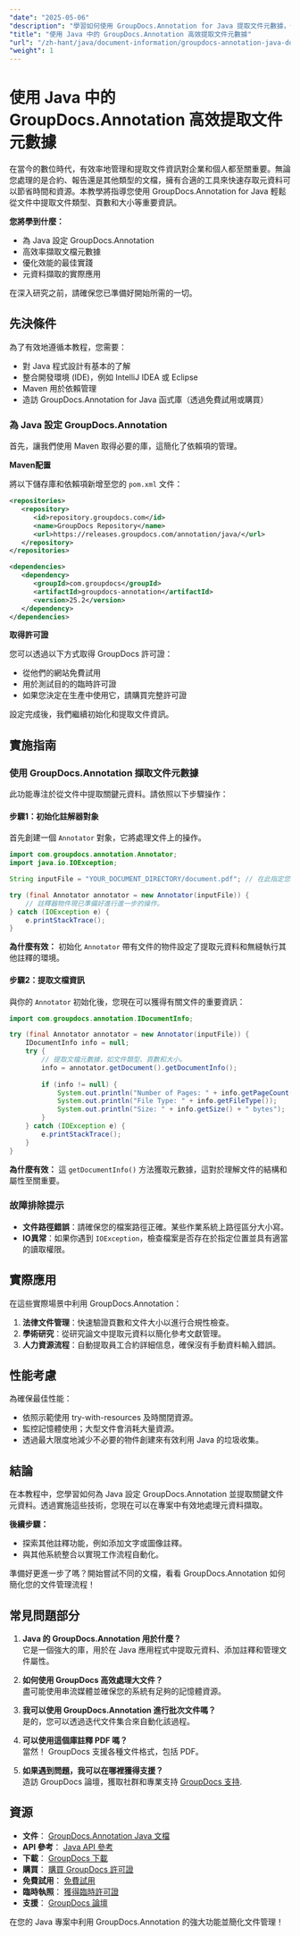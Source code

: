 ```yaml
---
"date": "2025-05-06"
"description": "學習如何使用 GroupDocs.Annotation for Java 提取文件元數據，例如文件類型、頁數和大小。透過高效率的資訊提取增強您的文件管理。"
"title": "使用 Java 中的 GroupDocs.Annotation 高效提取文件元數據"
"url": "/zh-hant/java/document-information/groupdocs-annotation-java-document-info-extraction/"
"weight": 1
---
```


# 使用 Java 中的 GroupDocs.Annotation 高效提取文件元數據

在當今的數位時代，有效率地管理和提取文件資訊對企業和個人都至關重要。無論您處理的是合約、報告還是其他類型的文檔，擁有合適的工具來快速存取元資料可以節省時間和資源。本教學將指導您使用 GroupDocs.Annotation for Java 輕鬆從文件中提取文件類型、頁數和大小等重要資訊。

**您將學到什麼：**
- 為 Java 設定 GroupDocs.Annotation
- 高效率擷取文檔元數據
- 優化效能的最佳實踐
- 元資料擷取的實際應用

在深入研究之前，請確保您已準備好開始所需的一切。

## 先決條件

為了有效地遵循本教程，您需要：
- 對 Java 程式設計有基本的了解
- 整合開發環境 (IDE)，例如 IntelliJ IDEA 或 Eclipse
- Maven 用於依賴管理
- 造訪 GroupDocs.Annotation for Java 函式庫（透過免費試用或購買）

### 為 Java 設定 GroupDocs.Annotation

首先，讓我們使用 Maven 取得必要的庫，這簡化了依賴項的管理。

**Maven配置**

將以下儲存庫和依賴項新增至您的 `pom.xml` 文件：

```xml
<repositories>
   <repository>
      <id>repository.groupdocs.com</id>
      <name>GroupDocs Repository</name>
      <url>https://releases.groupdocs.com/annotation/java/</url>
   </repository>
</repositories>

<dependencies>
   <dependency>
      <groupId>com.groupdocs</groupId>
      <artifactId>groupdocs-annotation</artifactId>
      <version>25.2</version>
   </dependency>
</dependencies>
```

**取得許可證**

您可以透過以下方式取得 GroupDocs 許可證：
- 從他們的網站免費試用
- 用於測試目的的臨時許可證
- 如果您決定在生產中使用它，請購買完整許可證

設定完成後，我們繼續初始化和提取文件資訊。

## 實施指南

### 使用 GroupDocs.Annotation 擷取文件元數據

此功能專注於從文件中提取關鍵元資料。請依照以下步驟操作：

#### 步驟1：初始化註解器對象

首先創建一個 `Annotator` 對象，它將處理文件上的操作。

```java
import com.groupdocs.annotation.Annotator;
import java.io.IOException;

String inputFile = "YOUR_DOCUMENT_DIRECTORY/document.pdf"; // 在此指定您的檔案路徑

try (final Annotator annotator = new Annotator(inputFile)) {
    // 註釋器物件現已準備好進行進一步的操作。
} catch (IOException e) {
    e.printStackTrace();
}
```

**為什麼有效：** 初始化 `Annotator` 帶有文件的物件設定了提取元資料和無縫執行其他註釋的環境。

#### 步驟2：提取文檔資訊

與你的 `Annotator` 初始化後，您現在可以獲得有關文件的重要資訊：

```java
import com.groupdocs.annotation.IDocumentInfo;

try (final Annotator annotator = new Annotator(inputFile)) {
    IDocumentInfo info = null;
    try {
        // 提取文檔元數據，如文件類型、頁數和大小。
        info = annotator.getDocument().getDocumentInfo();
        
        if (info != null) {
            System.out.println("Number of Pages: " + info.getPageCount());
            System.out.println("File Type: " + info.getFileType());
            System.out.println("Size: " + info.getSize() + " bytes");
        }
    } catch (IOException e) {
        e.printStackTrace();
    }
}
```

**為什麼有效：** 這 `getDocumentInfo()` 方法獲取元數據，這對於理解文件的結構和屬性至關重要。

### 故障排除提示

- **文件路徑錯誤**：請確保您的檔案路徑正確。某些作業系統上路徑區分大小寫。
- **IO異常**：如果你遇到 `IOException`，檢查檔案是否存在於指定位置並具有適當的讀取權限。

## 實際應用

在這些實際場景中利用 GroupDocs.Annotation：
1. **法律文件管理**：快速驗證頁數和文件大小以進行合規性檢查。
2. **學術研究**：從研究論文中提取元資料以簡化參考文獻管理。
3. **人力資源流程**：自動提取員工合約詳細信息，確保沒有手動資料輸入錯誤。

## 性能考慮

為確保最佳性能：
- 依照示範使用 try-with-resources 及時關閉資源。
- 監控記憶體使用；大型文件會消耗大量資源。
- 透過最大限度地減少不必要的物件創建來有效利用 Java 的垃圾收集。

## 結論

在本教程中，您學習如何為 Java 設定 GroupDocs.Annotation 並提取關鍵文件元資料。透過實施這些技術，您現在可以在專案中有效地處理元資料擷取。

**後續步驟：**
- 探索其他註釋功能，例如添加文字或圖像註釋。
- 與其他系統整合以實現工作流程自動化。

準備好更進一步了嗎？開始嘗試不同的文檔，看看 GroupDocs.Annotation 如何簡化您的文件管理流程！

## 常見問題部分

1. **Java 的 GroupDocs.Annotation 用於什麼？**  
   它是一個強大的庫，用於在 Java 應用程式中提取元資料、添加註釋和管理文件屬性。

2. **如何使用 GroupDocs 高效處理大文件？**  
   盡可能使用串流媒體並確保您的系統有足夠的記憶體資源。

3. **我可以使用 GroupDocs.Annotation 進行批次文件嗎？**  
   是的，您可以透過迭代文件集合來自動化該過程。

4. **可以使用這個庫註釋 PDF 嗎？**  
   當然！ GroupDocs 支援各種文件格式，包括 PDF。

5. **如果遇到問題，我可以在哪裡獲得支援？**  
   造訪 GroupDocs 論壇，獲取社群和專業支持 [GroupDocs 支持](https://forum。groupdocs.com/c/annotation).

## 資源

- **文件**： [GroupDocs.Annotation Java 文檔](https://docs.groupdocs.com/annotation/java/)
- **API 參考**： [Java API 參考](https://reference.groupdocs.com/annotation/java/)
- **下載**： [GroupDocs 下載](https://releases.groupdocs.com/annotation/java/)
- **購買**： [購買 GroupDocs 許可證](https://purchase.groupdocs.com/buy)
- **免費試用**： [免費試用](https://releases.groupdocs.com/annotation/java/)
- **臨時執照**： [獲得臨時許可證](https://purchase.groupdocs.com/temporary-license/)
- **支援**： [GroupDocs 論壇](https://forum.groupdocs.com/c/annotation/) 

在您的 Java 專案中利用 GroupDocs.Annotation 的強大功能並簡化文件管理！